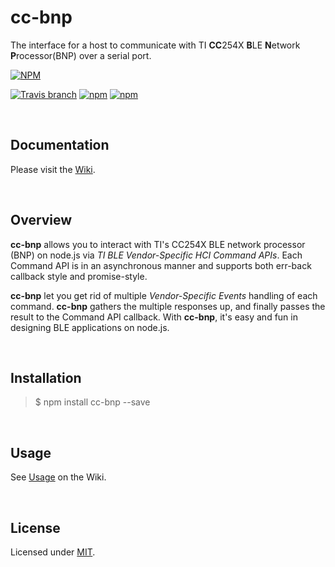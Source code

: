 # cc-bnp
The interface for a host to communicate with TI **CC**254X **B**LE **N**etwork **P**rocessor(BNP) over a serial port.  

[![NPM](https://nodei.co/npm/cc-bnp.png?downloads=true)](https://nodei.co/npm/cc-bnp/)  

[![Travis branch](https://travis-ci.org/bluetoother/cc-bnp.svg?branch=master)](https://travis-ci.org/bluetoother/cc-bnp)
[![npm](https://img.shields.io/npm/v/cc-bnp.svg?maxAge=2592000)](https://www.npmjs.com/package/cc-bnp)
[![npm](https://img.shields.io/npm/l/cc-bnp.svg?maxAge=2592000)](https://www.npmjs.com/package/cc-bnp)

<br />

## Documentation  

Please visit the [Wiki](https://github.com/bluetoother/cc-bnp/wiki).

<br />

## Overview  

**cc-bnp** allows you to interact with TI's CC254X BLE network processor (BNP) on node.js via *TI BLE Vendor-Specific HCI Command APIs*. Each Command API is in an asynchronous manner and supports both err-back callback style and promise-style.  

**cc-bnp** let you get rid of multiple *Vendor-Specific Events* handling of each command. **cc-bnp** gathers the multiple responses up, and finally passes the result to the Command API callback. With **cc-bnp**, it's easy and fun in designing BLE applications on node.js.  

<br />

## Installation

> $ npm install cc-bnp --save

<br />

## Usage

See [Usage](https://github.com/bluetoother/cc-bnp/wiki#Usage) on the Wiki.  

<br />

## License
  
Licensed under [MIT](https://github.com/bluetoother/cc-bnp/blob/master/LICENSE).
